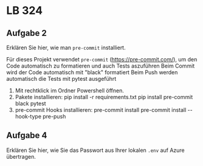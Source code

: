 # LB 324

## Aufgabe 2
Erklären Sie hier, wie man `pre-commit` installiert.

Für dieses Projekt verwendet `pre-commit` (https://pre-commit.com/), um den Code automatisch zu formatieren und auch Tests aszuführen
Beim Commit wird der Code automatisch mit "black" formatiert
Beim Push werden automatisch die Tests mit pytest ausgeführt

1. Mit rechtklick im Ordner Powershell öffnen.
2. Pakete installieren:
pip install -r requirements.txt
pip install pre-commit black pytest
3. pre-commit Hooks installieren:
pre-commit install
pre-commit install --hook-type pre-push


## Aufgabe 4
Erklären Sie hier, wie Sie das Passwort aus Ihrer lokalen `.env` auf Azure übertragen.
